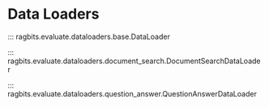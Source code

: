 # Data Loaders

::: ragbits.evaluate.dataloaders.base.DataLoader

::: ragbits.evaluate.dataloaders.document_search.DocumentSearchDataLoader

::: ragbits.evaluate.dataloaders.question_answer.QuestionAnswerDataLoader
